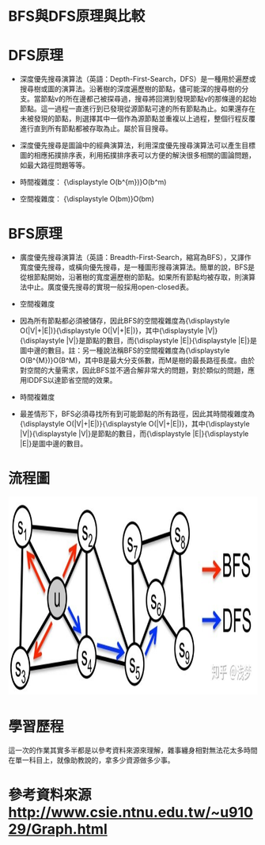 # BFS與DFS原理與比較
# DFS原理
* 深度優先搜尋演算法（英語：Depth-First-Search，DFS）是一種用於遍歷或搜尋樹或圖的演算法。沿著樹的深度遍歷樹的節點，儘可能深的搜尋樹的分支。當節點v的所在邊都己被探尋過，搜尋將回溯到發現節點v的那條邊的起始節點。這一過程一直進行到已發現從源節點可達的所有節點為止。如果還存在未被發現的節點，則選擇其中一個作為源節點並重複以上過程，整個行程反覆進行直到所有節點都被存取為止。屬於盲目搜尋。

* 深度優先搜尋是圖論中的經典演算法，利用深度優先搜尋演算法可以產生目標圖的相應拓撲排序表，利用拓撲排序表可以方便的解決很多相關的圖論問題，如最大路徑問題等等。

* 時間複雜度：	{\displaystyle O(b^{m})}O(b^m)
* 空間複雜度：	{\displaystyle O(bm)}O(bm)
# BFS原理
* 廣度優先搜尋演算法（英語：Breadth-First-Search，縮寫為BFS），又譯作寬度優先搜尋，或橫向優先搜尋，是一種圖形搜尋演算法。簡單的說，BFS是從根節點開始，沿著樹的寬度遍歷樹的節點。如果所有節點均被存取，則演算法中止。廣度優先搜尋的實現一般採用open-closed表。

* 空間複雜度
* 因為所有節點都必須被儲存，因此BFS的空間複雜度為{\displaystyle O(|V|+|E|)}{\displaystyle O(|V|+|E|)}，其中{\displaystyle |V|}{\displaystyle |V|}是節點的數目，而{\displaystyle |E|}{\displaystyle |E|}是圖中邊的數目。註：另一種說法稱BFS的空間複雜度為{\displaystyle O(B^{M})}O(B^M)，其中B是最大分支係數，而M是樹的最長路徑長度。由於對空間的大量需求，因此BFS並不適合解非常大的問題，對於類似的問題，應用IDDFS以達節省空間的效果。

* 時間複雜度
* 最差情形下，BFS必須尋找所有到可能節點的所有路徑，因此其時間複雜度為{\displaystyle O(|V|+|E|)}{\displaystyle O(|V|+|E|)}，其中{\displaystyle |V|}{\displaystyle |V|}是節點的數目，而{\displaystyle |E|}{\displaystyle |E|}是圖中邊的數目。

# 流程圖

<img src='https://github.com/HHT0407/Codesignal-Homework/blob/master/BDS%20DFS%E5%8E%9F%E7%90%86.jpg' height=400 weight =400>

# 學習歷程 
這一次的作業其實多半都是以參考資料來源來理解，雜事纏身相對無法花太多時間在單一科目上，就像助教說的，拿多少資源做多少事。
# 參考資料來源 http://www.csie.ntnu.edu.tw/~u91029/Graph.html
